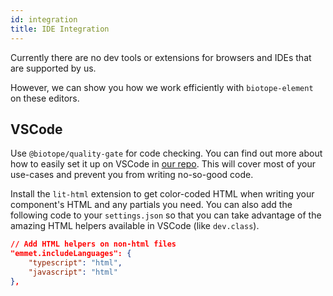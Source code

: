 ```yaml
---
id: integration
title: IDE Integration
---
```


Currently there are no dev tools or extensions for browsers and IDEs that are supported by us.

However, we can show you how we work efficiently with `biotope-element` on these editors.

## VSCode

Use `@biotope/quality-gate` for code checking. You can find out more about how to easily set it up
on VSCode in [our repo](https://github.com/biotope/biotope-quality-gate). This will cover most of
your use-cases and prevent you from writing no-so-good code.

Install the `lit-html` extension to get color-coded HTML when writing your component's HTML and any
partials you need. You can also add the following code to your `settings.json` so that you can take
advantage of the amazing HTML helpers available in VSCode (like `dev.class`).

```json
// Add HTML helpers on non-html files
"emmet.includeLanguages": {
    "typescript": "html",
    "javascript": "html"
},
```
